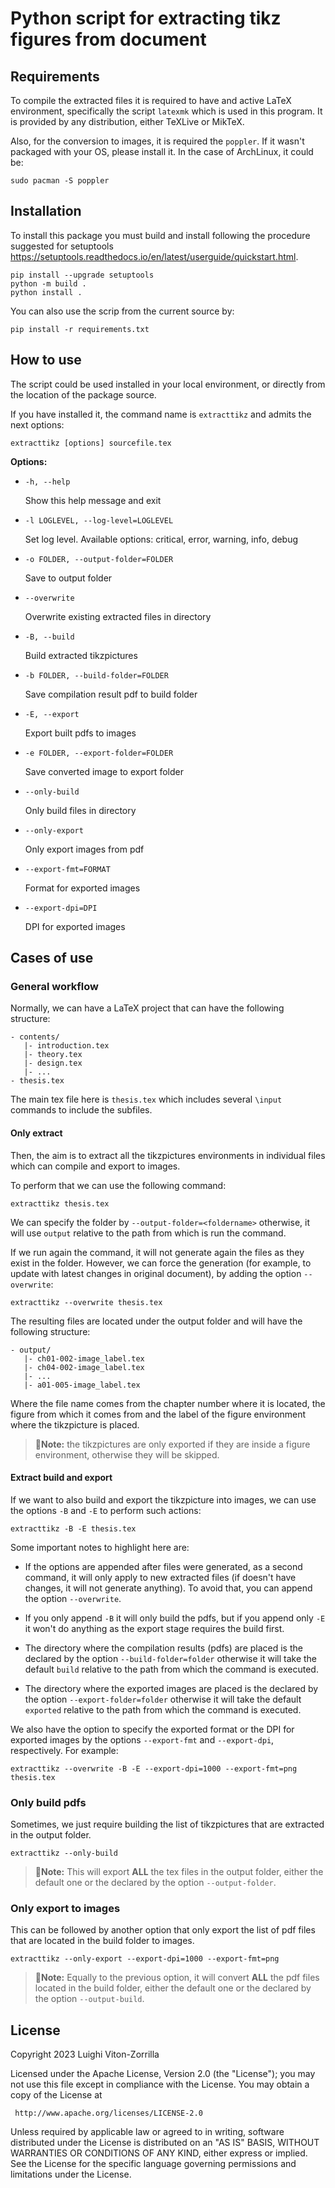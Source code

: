 # Python script for extracting tikz figures from document

## Requirements

To compile the extracted files it is required to have and active LaTeX
environment, specifically the script `latexmk` which is used in this program.
It is provided by any distribution, either TeXLive or MikTeX.

Also, for the conversion to images, it is required the `poppler`. If it wasn't
packaged with your OS, please install it. In the case of ArchLinux, it could
be:

```
sudo pacman -S poppler
```

## Installation

To install this package you must build and install following the procedure
suggested for setuptools https://setuptools.readthedocs.io/en/latest/userguide/quickstart.html.

```
pip install --upgrade setuptools
python -m build .
python install .
```

You can also use the scrip from the current source by:
```
pip install -r requirements.txt
```

## How to use

The script could be used installed in your local environment, or directly from the
location of the package source.

If you have installed it, the command name is `extracttikz` and admits the next
options:

```
extracttikz [options] sourcefile.tex
```

**Options:**

* `-h, --help`

  Show this help message and exit

* `-l LOGLEVEL, --log-level=LOGLEVEL`

  Set log level. Available options: critical, error, warning, info, debug

* `-o FOLDER, --output-folder=FOLDER`

  Save to output folder

* `--overwrite`

  Overwrite existing extracted files in directory

* `-B, --build`

  Build extracted tikzpictures

* `-b FOLDER, --build-folder=FOLDER`

  Save compilation result pdf to build folder

* `-E, --export`

  Export built pdfs to images

* `-e FOLDER, --export-folder=FOLDER`

  Save converted image to export folder

* `--only-build`

  Only build files in directory

* `--only-export`

  Only export images from pdf

* `--export-fmt=FORMAT`

  Format for exported images

* `--export-dpi=DPI`

  DPI for exported images


## Cases of use

### General workflow

Normally, we can have a LaTeX project that can have the following structure:
```
- contents/ 
   |- introduction.tex
   |- theory.tex
   |- design.tex
   |- ...
- thesis.tex
```

The main tex file here is `thesis.tex` which includes several `\input` commands
to include the subfiles.

#### Only extract 

Then, the aim is to extract all the tikzpictures environments in individual
files which can compile and export to images.

To perform that we can use the following command:
```
extracttikz thesis.tex
```

We can specify the folder by `--output-folder=<foldername>` otherwise, it will
use `output` relative to the path from which is run the command.

If we run again the command, it will not generate again the files as they
exist in the folder. However, we can force the generation (for example, to
update with latest changes in original document), by adding the option
`--overwrite`:
```
extracttikz --overwrite thesis.tex
```

The resulting files are located under the output folder and will have the
following structure:
```
- output/ 
   |- ch01-002-image_label.tex
   |- ch04-002-image_label.tex
   |- ...
   |- a01-005-image_label.tex
```

Where the file name comes from the chapter number where it is located, the
figure from which it comes from and the label of the figure environment where
the tikzpicture is placed.

> 📝**Note:** the tikzpictures are only exported if they are inside a figure
> environment, otherwise they will be skipped.

#### Extract build and export

If we want to also build and export the tikzpicture into images, we can use the
options `-B` and `-E` to perform such actions:
```
extracttikz -B -E thesis.tex
```
Some important notes to highlight here are:

+ If the options are appended after files were generated, as a second command, it will only
    apply to new extracted files (if doesn't have changes, it will not generate
    anything). To avoid that, you can append the option `--overwrite`.

+ If you only append `-B` it will only build the pdfs, but if you append only
    `-E` it won't do anything as the export stage requires the build first.

+ The directory where the compilation results (pdfs) are placed is the declared by the
    option `--build-folder=folder` otherwise it will take the default `build` relative 
    to the path from which the command is executed.

+ The directory where the exported images are placed is the declared by the
    option `--export-folder=folder` otherwise it will take the default `exported` relative 
    to the path from which the command is executed.

We also have the option to specify the exported format or the DPI for exported
images by the options `--export-fmt` and `--export-dpi`, respectively. For
example:
```
extracttikz --overwrite -B -E --export-dpi=1000 --export-fmt=png thesis.tex
```

### Only build pdfs

Sometimes, we just require building the list of tikzpictures that are extracted
in the output folder. 
```
extracttikz --only-build 
```
> 📝**Note:** This will export **ALL** the tex files in the output folder,
> either the default one or the declared by the option `--output-folder`.

### Only export to images

This can be followed by another option that only export the list of pdf files
that are located in the build folder to images.
```
extracttikz --only-export --export-dpi=1000 --export-fmt=png
```
> 📝**Note:** Equally to the previous option, it will convert **ALL** the pdf
> files located in the build folder, either the default one or the declared by
> the option `--output-build`.

## License

Copyright 2023 Luighi Viton-Zorrilla

Licensed under the Apache License, Version 2.0 (the "License");
you may not use this file except in compliance with the License.
You may obtain a copy of the License at

	 http://www.apache.org/licenses/LICENSE-2.0

Unless required by applicable law or agreed to in writing, software
distributed under the License is distributed on an "AS IS" BASIS,
WITHOUT WARRANTIES OR CONDITIONS OF ANY KIND, either express or implied.
See the License for the specific language governing permissions and
limitations under the License.
